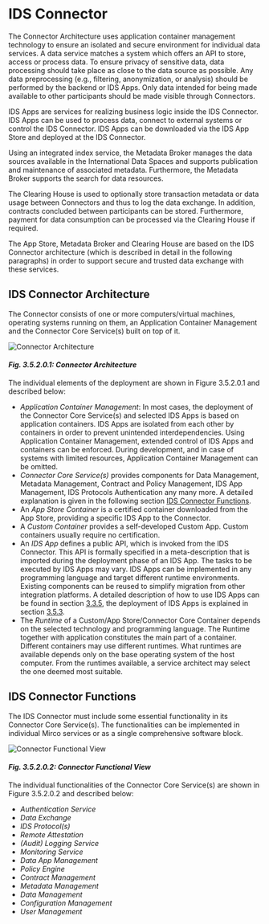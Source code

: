 # IDS Connector

The Connector Architecture uses application container management technology to ensure an isolated and secure environment for individual data services. A data service matches a system which offers an API to store, access or process data. To ensure privacy of sensitive data, data processing should take place as close to the data source as possible. Any data preprocessing (e.g., filtering, anonymization, or analysis) should be performed by the backend or IDS Apps. Only data intended for being made available to other participants should be made visible through Connectors.

IDS Apps are services for realizing business logic inside the IDS Connector. IDS Apps can be used to process data, connect to external systems or control the IDS Connector. IDS Apps can be downloaded via the IDS App Store and deployed at the IDS Connector.

Using an integrated index service, the Metadata Broker manages the data sources available in the International Data Spaces and supports publication and maintenance of associated metadata. Furthermore, the Metadata Broker supports the search for data resources. 

The Clearing House is used to optionally store transaction metadata or data usage between Connectors and thus to log the data exchange. In addition, contracts concluded between participants can be stored. Furthermore, payment for data consumption can be processed via the Clearing House if required.

The App Store, Metadata Broker and Clearing House are based on the IDS Connector architecture (which is described in detail in the following paragraphs) in order to support secure and trusted data exchange with these services.

## IDS Connector Architecture

The Connector consists of one or more computers/virtual machines, operating systems running on them, an Application Container Management and the Connector Core Service(s) built on top of it. 

![Connector Architecture](/media/connector_architecture.png)
#### _Fig. 3.5.2.0.1: Connector Architecture_

The individual elements of the deployment are shown in Figure 3.5.2.0.1 and described below:
- _Application Container Management_: In most cases, the deployment of the Connector Core Service(s) and selected IDS Apps is based on application containers. IDS Apps are isolated from each other by containers in order to prevent unintended interdependencies. Using Application Container Management, extended control of IDS Apps and containers can be enforced. During development, and in case of systems with limited resources, Application Container Management can be omitted.  
- _Connector Core Service(s)_ provides components for Data Management, Metadata Management, Contract and Policy Management, IDS App Management, IDS Protocols Authentication any many more. A detailed explanation is given in the following section [IDS Connector Functions](#ids-connector-functions).
- An _App Store Container_ is a certified container downloaded from the App Store, providing a specific IDS App to the Connector.
- A _Custom Container_ provides a self-developed Custom App. Custom containers usually require no certification. 
- An _IDS App_ defines a public API, which is invoked from the IDS Connector. This API is formally specified in a meta-description that is imported during the deployment phase of an IDS App. The tasks to be executed by IDS Apps may vary. IDS Apps can be implemented in any programming language and target different runtime environments. Existing components can be reused to simplify migration from other integration platforms. A detailed description of how to use IDS Apps can be found in section [3.3.5](../3_3_Process_Layer/3_3_5_Publishing_and_using_Data_Apps.md), the deployment of IDS Apps is explained in section [3.5.3](/3_5_3_App_Store_and_Data_Apps.md).
- The _Runtime_ of a Custom/App Store/Connector Core Container depends on the selected technology and programming language. The Runtime together with application constitutes the main part of a container. Different containers may use different runtimes. What runtimes are available depends only on the base operating system of the host computer. From the runtimes available, a service architect may select the one deemed most suitable.

## IDS Connector Functions

The IDS Connector must include some essential functionality in its Connector Core Service(s). The functionalities can be implemented in individual Mirco services or as a single comprehensive software block.

![Connector Functional View](/media/connector_functional_view.png)
#### _Fig. 3.5.2.0.2: Connector Functional View_

The individual functionalities of the Connector Core Service(s) are shown in Figure 3.5.2.0.2 and described below:
- _Authentication Service_
- _Data Exchange_
- _IDS Protocol(s)_
- _Remote Attestation_
- _(Audit) Logging Service_
- _Monitoring Service_
- _Data App Management_
- _Policy Engine_
- _Contract Management_
- _Metadata Management_
- _Data Management_
- _Configuration Management_
- _User Management_